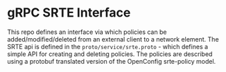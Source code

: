 # gRPC SRTE Interface

This repo defines an interface via which policies can be added/modified/deleted from an external
client to a network element. The SRTE api is defined in the
`proto/service/srte.proto` - which defines a simple API for creating and deleting policies.
The policies are described using a protobuf translated
version of the OpenConfig srte-policy model.
